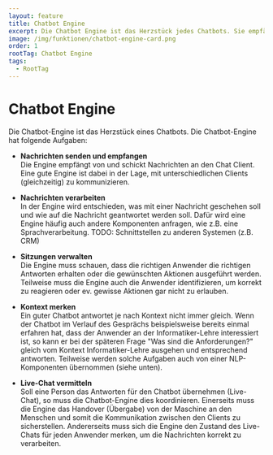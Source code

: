 ```yaml
---
layout: feature
title: Chatbot Engine
excerpt: Die Chatbot Engine ist das Herzstück jedes Chatbots. Sie empfängt, verarbeitet und sendet Nachrichten an die jeweiligen Chat Clients.
image: /img/funktionen/chatbot-engine-card.png
order: 1
rootTag: Chatbot Engine
tags:
  - RootTag
---
```


# Chatbot Engine

Die Chatbot-Engine ist das Herzstück eines Chatbots. Die Chatbot-Engine hat folgende Aufgaben:

- **Nachrichten senden und empfangen**<br>Die Engine empfängt von und schickt Nachrichten an den Chat Client. Eine gute Engine ist dabei in der Lage, mit unterschiedlichen Clients (gleichzeitig) zu kommunizieren.

- **Nachrichten verarbeiten**<br>In der Engine wird entschieden, was mit einer Nachricht geschehen soll und wie auf die Nachricht geantwortet werden soll. Dafür wird eine Engine häufig auch andere Komponenten anfragen, wie z.B. eine Sprachverarbeitung. TODO: Schnittstellen zu anderen Systemen (z.B. CRM)

- **Sitzungen verwalten**<br>Die Engine muss schauen, dass die richtigen Anwender die richtigen Antworten erhalten oder die gewünschten Aktionen ausgeführt werden. Teilweise muss die Engine auch die Anwender identifizieren, um korrekt zu reagieren oder ev. gewisse Aktionen gar nicht zu erlauben.

- **Kontext merken**<br>Ein guter Chatbot antwortet je nach Kontext nicht immer gleich. Wenn der Chatbot im Verlauf des Gesprächs beispielsweise bereits einmal erfahren hat, dass der Anwender an der Informatiker-Lehre interessiert ist, so kann er bei der späteren Frage "Was sind die Anforderungen?" gleich vom Kontext Informatiker-Lehre ausgehen und entsprechend antworten. Teilweise werden solche Aufgaben auch von einer NLP-Komponenten übernommen (siehe unten).

- **Live-Chat vermitteln**<br>Soll eine Person das Antworten für den Chatbot übernehmen (Live-Chat), so muss die Chatbot-Engine dies koordinieren. Einerseits muss die Engine das Handover (Übergabe) von der Maschine an den Menschen und somit die Kommunikation zwischen den Clients zu sicherstellen. Andererseits muss sich die Engine den Zustand des Live-Chats für jeden Anwender merken, um die Nachrichten korrekt zu verarbeiten.
